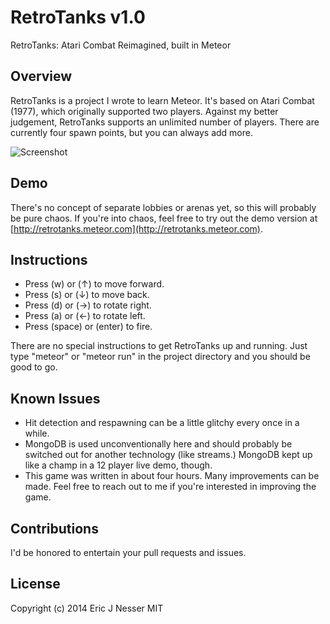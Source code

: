 RetroTanks v1.0
==========

RetroTanks: Atari Combat Reimagined, built in Meteor

## Overview
RetroTanks is a project I wrote to learn Meteor. It's based on Atari Combat
(1977), which originally supported two players. Against my better judgement,
RetroTanks supports an unlimited number of players. There are currently four
spawn points, but you can always add more.

![Screenshot](https://raw.githubusercontent.com/enesser/retroTanks/master/screenshot.png)

## Demo
There's no concept of separate lobbies or arenas yet, so this will probably
be pure chaos. If you're into chaos, feel free to try out the demo version at
[http://retrotanks.meteor.com](http://retrotanks.meteor.com).

## Instructions
- Press (w) or (↑) to move forward.
- Press (s) or (↓) to move back.
- Press (d) or (→) to rotate right.
- Press (a) or (←) to rotate left.
- Press (space) or (enter) to fire.

There are no special instructions to get RetroTanks up and running. Just type
"meteor" or "meteor run" in the project directory and you should be good to go.

## Known Issues
- Hit detection and respawning can be a little glitchy every once in a while.
- MongoDB is used unconventionally here and should probably be switched out for another technology (like streams.) MongoDB kept up like a champ in a 12 player live demo, though.
- This game was written in about four hours. Many improvements can be made. Feel free to reach out to me if you're interested in improving
  the game.

## Contributions
I'd be honored to entertain your pull requests and issues.

## License
Copyright (c) 2014 Eric J Nesser
MIT
